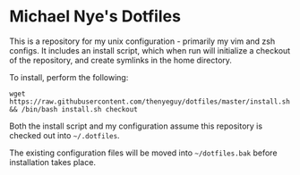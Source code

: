 Michael Nye's Dotfiles
======================

This is a repository for my unix configuration - primarily my vim and zsh
configs. It includes an install script, which when run will initialize a
checkout of the repository, and create symlinks in the home directory.

To install, perform the following:

    wget https://raw.githubusercontent.com/thenyeguy/dotfiles/master/install.sh && /bin/bash install.sh checkout

Both the install script and my configuration assume this repository is checked
out into `~/.dotfiles`.

The existing configuration files will be moved into `~/dotfiles.bak` before
installation takes place.
